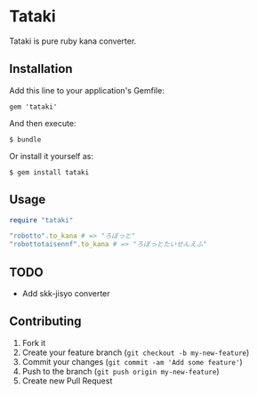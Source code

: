 # Tataki

Tataki is pure ruby kana converter.

## Installation

Add this line to your application's Gemfile:

    gem 'tataki'

And then execute:

    $ bundle

Or install it yourself as:

    $ gem install tataki

## Usage

```ruby
require "tataki"

"robotto".to_kana # => "ろぼっと"
"robottotaisennf".to_kana # => "ろぼっとたいせんえふ"
```

## TODO
- Add skk-jisyo converter

## Contributing

1. Fork it
2. Create your feature branch (`git checkout -b my-new-feature`)
3. Commit your changes (`git commit -am 'Add some feature'`)
4. Push to the branch (`git push origin my-new-feature`)
5. Create new Pull Request
